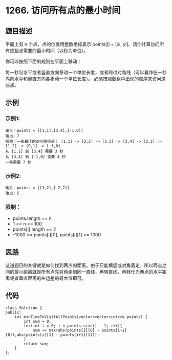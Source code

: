 # 1266. 访问所有点的最小时间

## 题目描述

平面上有 n 个点，点的位置用整数坐标表示 points[i] = [xi, yi]。请你计算访问所有这些点需要的最小时间（以秒为单位）。

你可以按照下面的规则在平面上移动：

每一秒沿水平或者竖直方向移动一个单位长度，或者跨过对角线（可以看作在一秒内向水平和竖直方向各移动一个单位长度）。
必须按照数组中出现的顺序来访问这些点。

## 示例

### 示例1:

```
输入：points = [[1,1],[3,4],[-1,0]]
输出：7
解释：一条最佳的访问路径是： [1,1] -> [2,2] -> [3,3] -> [3,4] -> [2,3] -> [1,2] -> [0,1] -> [-1,0]   
从 [1,1] 到 [3,4] 需要 3 秒 
从 [3,4] 到 [-1,0] 需要 4 秒
一共需要 7 秒

```

### 示例2:

```
输入：points = [[3,2],[-2,2]]
输出：5
```

### 限制：

* points.length == n
* 1 <= n <= 100
* points[i].length == 2
* -1000 <= points[i][0], points[i][1] <= 1000

## 思路

这道题目的关键就是如何找到两点的距离。由于只能横竖或对角着走，所以两点之间的最小距离就是所有点先对角走到同一直线，再转直线，再转化为两点的水平距离或者垂直距离的左边差的最大值即可。

## 代码

```
class Solution {
public:
    int minTimeToVisitAllPoints(vector<vector<int>>& points) {
        int sum = 0;
        for(int i = 0; i < points.size() - 1; i++){
            sum += max(abs(points[i][0] - points[i+1][0]),abs(points[i][1] - points[i+1][1]));
        }
        return sum;
    }
};
```

